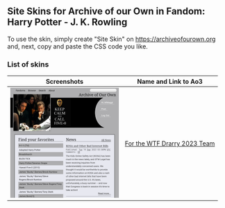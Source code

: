## Site Skins for Archive of our Own in Fandom: Harry Potter - J. K. Rowling
To use the skin, simply create "Site Skin" on https://archiveofourown.org and, next, copy and paste the CSS code you like.

### List of skins
| Screenshots | Name and Link to Ao3 |
| --- | --- |
| ![For the WTF Drarry 2023 Team](https://github.com/Ao3SiteSkins/H50-skins/blob/main/Screenshots/KeepCalmandCallFive-0.png "For the WTF Drarry 2023 Team") | <a href="https://archiveofourown.org/works/48248683">For the WTF Drarry 2023 Team</a> |
